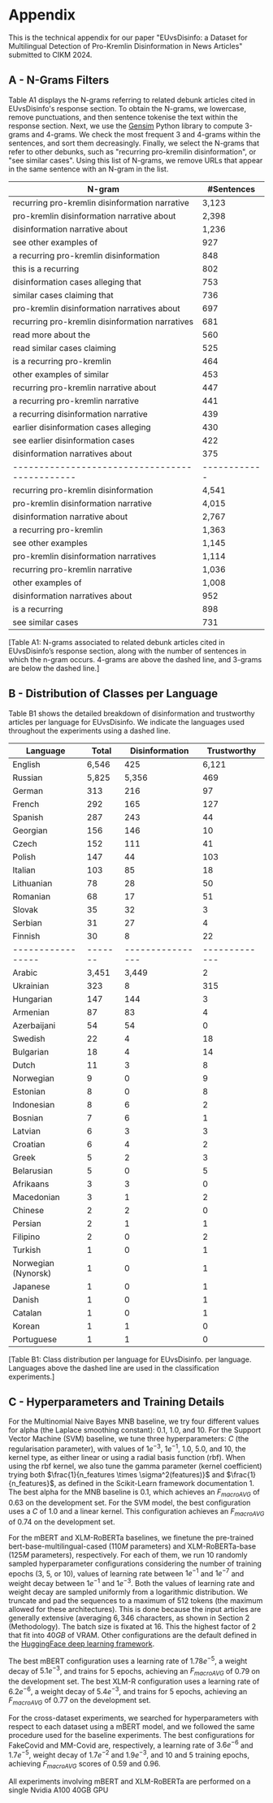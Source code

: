 # Appendix
This is the technical appendix for our paper "EUvsDisinfo: a Dataset for Multilingual Detection of Pro-Kremlin
Disinformation in News Articles" submitted to CIKM 2024.

## A - N-Grams Filters
Table A1 displays the N-grams referring to related debunk articles cited in EUvsDisinfo's response section. To obtain the N-grams, we lowercase, remove punctuations, and then sentence tokenise the text within the response section. Next, we use the <a href="https://radimrehurek.com/gensim/models/phrases.html">Gensim</a> Python library to compute 3-grams and 4-grams. We check the most frequent 3 and 4-grams within the sentences, and sort them decreasingly. Finally, we select the N-grams that refer to other debunks, such as "recurring pro-kremilin disinformation", or "see similar cases". Using this list of N-grams, we remove URLs that appear in the same sentence with an N-gram in the list.


| N-gram                                       | #Sentences |
|----------------------------------------------|------------|
| recurring pro-kremlin disinformation narrative | 3,123      |
| pro-kremlin disinformation narrative about   | 2,398      |
| disinformation narrative about               | 1,236      |
| see other examples of                       | 927        |
| a recurring pro-kremlin disinformation       | 848        |
| this is a recurring                         | 802        |
| disinformation cases alleging that           | 753        |
| similar cases claiming that                  | 736        |
| pro-kremlin disinformation narratives about | 697        |
| recurring pro-kremlin disinformation narratives | 681      |
| read more about the                         | 560        |
| read similar cases claiming                 | 525        |
| is a recurring pro-kremlin                  | 464        |
| other examples of similar                   | 453        |
| recurring pro-kremlin narrative about       | 447        |
| a recurring pro-kremlin narrative           | 441        |
| a recurring disinformation narrative        | 439        |
| earlier disinformation cases alleging       | 430        |
| see earlier disinformation cases            | 422        |
| disinformation narratives about             | 375        |
|----------------------------------------------|------------|
| recurring pro-kremlin disinformation        | 4,541      |
| pro-kremlin disinformation narrative        | 4,015      |
| disinformation narrative about              | 2,767      |
| a recurring pro-kremlin                    | 1,363      |
| see other examples                          | 1,145      |
| pro-kremlin disinformation narratives       | 1,114      |
| recurring pro-kremlin narrative             | 1,036      |
| other examples of                           | 1,008      |
| disinformation narratives about             | 952        |
| is a recurring                             | 898        |
| see similar cases                          | 731        |

[Table A1: N-grams associated to related debunk articles cited
in EUvsDisinfo’s response section, along with the number of
sentences in which the n-gram occurs. 4-grams are above the
dashed line, and 3-grams are below the dashed line.]


## B - Distribution of Classes per Language
Table B1 shows the detailed breakdown of disinformation and trustworthy articles per language for EUvsDisinfo. We indicate the languages used throughout the experiments using a dashed line.

| Language        | Total | Disinformation | Trustworthy |
|-----------------|-------|----------------|-------------|
| English         | 6,546 | 425            | 6,121       |
| Russian         | 5,825 | 5,356          | 469         |
| German          | 313   | 216            | 97          |
| French          | 292   | 165            | 127         |
| Spanish         | 287   | 243            | 44          |
| Georgian        | 156   | 146            | 10          |
| Czech           | 152   | 111            | 41          |
| Polish          | 147   | 44             | 103         |
| Italian         | 103   | 85             | 18          |
| Lithuanian      | 78    | 28             | 50          |
| Romanian        | 68    | 17             | 51          |
| Slovak          | 35    | 32             | 3           |
| Serbian         | 31    | 27             | 4           |
| Finnish         | 30    | 8              | 22          |
|-----------------|-------|----------------|-------------|
| Arabic          | 3,451 | 3,449          | 2           |
| Ukrainian       | 323   | 8              | 315         |
| Hungarian       | 147   | 144            | 3           |
| Armenian        | 87    | 83             | 4           |
| Azerbaijani     | 54    | 54             | 0           |
| Swedish         | 22    | 4              | 18          |
| Bulgarian       | 18    | 4              | 14          |
| Dutch           | 11    | 3              | 8           |
| Norwegian       | 9     | 0              | 9           |
| Estonian        | 8     | 0              | 8           |
| Indonesian      | 8     | 6              | 2           |
| Bosnian         | 7     | 6              | 1           |
| Latvian         | 6     | 3              | 3           |
| Croatian        | 6     | 4              | 2           |
| Greek           | 5     | 2              | 3           |
| Belarusian      | 5     | 0              | 5           |
| Afrikaans       | 3     | 3              | 0           |
| Macedonian      | 3     | 1              | 2           |
| Chinese         | 2     | 2              | 0           |
| Persian         | 2     | 1              | 1           |
| Filipino        | 2     | 0              | 2           |
| Turkish         | 1     | 0              | 1           |
| Norwegian (Nynorsk) | 1  | 0              | 1           |
| Japanese        | 1     | 0              | 1           |
| Danish          | 1     | 0              | 1           |
| Catalan         | 1     | 0              | 1           |
| Korean          | 1     | 1              | 0           |
| Portuguese      | 1     | 1              | 0           |

[Table B1: Class distribution per language for EUvsDisinfo. per language. Languages above the dashed line are used in the classification experiments.]

## C - Hyperparameters and Training Details

For the Multinomial Naive Bayes MNB baseline, we try four different values for alpha (the Laplace smoothing constant): $0.1$, $1.0$, and $10$. For the Support Vector Machine (SVM) baseline, we tune three hyperparameters: $C$ (the regularisation parameter), with values of $1e^{-3}$, $1e^{-1}$, $1.0$, $5.0$, and $10$, the kernel type, as either linear or using a radial basis function (rbf). When using the rbf kernel, we also tune the gamma parameter (kernel coefficient) trying both $\frac{1}{n_features \times \sigma^2(features)}$ and $\frac{1}{n_features}$, as defined in the Scikit-Learn framework documentation 1. The best alpha for the MNB baseline is 0.1, which achieves an $F_{macroAVG}$ of $0.63$ on the development set. For the SVM model, the best configuration uses a $C$ of $1.0$ and a linear kernel. This configuration achieves an $F_{macroAVG}$ of $0.74$ on the development set.

For the mBERT and XLM-RoBERTa baselines, we finetune the pre-trained bert-base-multilingual-cased ($110M$ parameters) and XLM-RoBERTa-base ($125M$ parameters), respectively. For each of them, we run $10$ randomly sampled hyperparameter configurations considering the number of training epochs ($3$, $5$, or $10$), values of learning rate between $1e^{-1}$ and $1e^{-7}$ and weight decay between $1e^{-1}$ and $1e^{-3}$. Both the values of learning rate and weight decay are sampled uniformly from a logarithmic distribution. We truncate and pad the sequences to a maximum of 512 tokens (the maximum allowed for these architectures). This is done because the input articles are generally extensive (averaging $6,346$ characters, as shown in Section 2 (Methodology). The batch size is fixated at $16$. This the highest factor of $2$ that fit into $40GB$ of VRAM. Other configurations are the default defined in the <a href="https://huggingface.co/docs/transformers/main_classes/trainer">HuggingFace deep learning framework</a>.

The best mBERT configuration uses a learning rate of $1.78e^{-5}$, a weight decay of $5.1e^{-3}$, and trains for $5$ epochs, achieving an $F_{macroAVG}$ of $0.79$ on the development set. The best XLM-R configuration uses a learning rate of $6.2e^{-6}$, a weight decay of $5.4e^{-3}$, and trains for $5$ epochs, achieving an $F_{macroAVG}$ of $0.77$ on the development set.

For the cross-dataset experiments, we searched for hyperparameters with respect to each dataset using a mBERT model, and we followed the same procedure used for the baseline experiments. The best configurations for FakeCovid and MM-Covid are, respectively, a learning rate of $3.6e^{-6}$ and $1.7e^{-5}$, weight decay of $1.7e^{-2}$ and $1.9e^{-3}$, and $10$ and $5$ training epochs, achieving $F_{macroAVG}$ scores of $0.59$ and $0.96$.

All experiments involving mBERT and XLM-RoBERTa are performed on a single Nvidia A100 40GB GPU